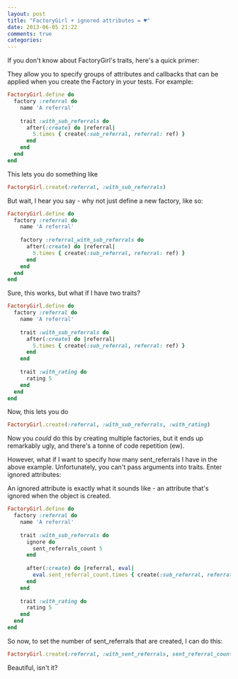 ```yaml
---
layout: post
title: "FactoryGirl + ignored attributes = ♥"
date: 2013-06-05 21:22
comments: true
categories: 
---
```


If you don't know about FactoryGirl's traits, here's a quick primer:

They allow you to specify groups of attributes and callbacks that can be applied when you create the Factory in your tests. For example:

``` ruby A regular factory with a sub_referral
FactoryGirl.define do
  factory :referral do
    name 'A referral'
  	
    trait :with_sub_referrals do
  	  after(:create) do |referral|
        5.times { create(:sub_referral, referral: ref) }
  	  end
    end
  end
end
```

This lets you do something like

``` ruby
FactoryGirl.create(:referral, :with_sub_referrals)
```

But wait, I hear you say - why not just define a new factory, like so:

``` ruby A regular factory with a sub factory
FactoryGirl.define do
  factory :referral do
    name 'A referral'
  	
    factory :referral_with_sub_referrals do
  	  after(:create) do |referral|
  	    5.times { create(:sub_referral, referral: ref) }
  	  end
    end
  end
end
```

Sure, this works, but what if I have two traits?
``` ruby A regular factory with a sub_referral
FactoryGirl.define do
  factory :referral do
    name 'A referral'
  	
    trait :with_sub_referrals do
  	  after(:create) do |referral|
  	    5.times { create(:sub_referral, referral: ref) }
  	  end
    end
  	
    trait :with_rating do
  	  rating 5
    end
  end
end
```

Now, this lets you do
``` ruby
FactoryGirl.create(:referral, :with_sub_referrals, :with_rating)
```

Now you *could* do this by creating multiple factories, but it ends up remarkably ugly, and there's a tonne of code repetition (ew).

However, what if I want to specify how many sent_referrals I have in the above example. Unfortunately, you can't pass arguments into traits. Enter ignored attributes:

An ignored attribute is exactly what it sounds like - an attribute that's ignored when the object is created.

``` ruby A trait using ignored attributes
FactoryGirl.define do
  factory :referral do
    name 'A referral'
  	
    trait :with_sub_referrals do
  	  ignore do
  	    sent_referrals_count 5
  	  end
  	  
  	  after(:create) do |referral, eval|
  	    eval.sent_referral_count.times { create(:sub_referral, referral: ref) }
  	  end
    end
  	
    trait :with_rating do
  	  rating 5
    end
  end
end
```

So now, to set the number of sent_referrals that are created, I can do this:

``` ruby
FactoryGirl.create(:referral, :with_sent_referrals, sent_referral_count: 3)
```

Beautiful, isn't it?

